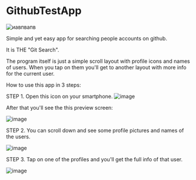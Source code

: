# GithubTestApp
![иавпвапв](https://user-images.githubusercontent.com/40484678/190857825-b2df4b77-6c7a-44c3-9de9-50c546fd2dbb.png)

Simple and yet easy app for searching people accounts on github. 

It is THE "Git Search". 

The program itself is just a simple scroll layout with profile icons and names of users. 
When you tap on them you'll get to another layout with more info for the current user. 

How to use this app in 3 steps:

STEP 1. Open this icon on your smartphone. ![image](https://user-images.githubusercontent.com/40484678/190857895-1a2a1b7b-1834-484b-809e-c661ca74fe48.png)

After that you'll see the this preview screen:

![image](https://user-images.githubusercontent.com/40484678/190857868-ce5e083a-1a2a-40c6-87fa-c42de08b70d1.png)

STEP 2. You can scroll down and see some profile pictures and names of the users. 

![image](https://user-images.githubusercontent.com/40484678/190858070-2c5fbd00-7a99-4845-b2ac-b163cc1b7f1a.png)

STEP 3. Tap on one of the profiles and you'll get the full info of that user. 

![image](https://user-images.githubusercontent.com/40484678/190858133-93b84278-c81e-4de3-8479-8beae36defaa.png)


